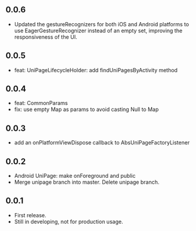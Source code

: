 ## 0.0.6

- Updated the gestureRecognizers for both iOS and Android platforms to use EagerGestureRecognizer instead of an empty set, improving the responsiveness of the UI.

## 0.0.5

- feat: UniPageLifecycleHolder: add findUniPagesByActivity method

## 0.0.4

- feat: CommonParams
- fix: use empty Map as params to avoid casting Null to Map

## 0.0.3

- add an onPlatformViewDispose callback to AbsUniPageFactoryListener

## 0.0.2

- Android UniPage: make onForeground and public
- Merge unipage branch into master. Delete unipage branch.

## 0.0.1

- First release.
- Still in developing, not for production usage.
